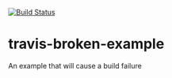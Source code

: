 [![Build Status](https://travis-ci.org/kuangchanglang/travis-broken-example.svg?branch=master)](https://travis-ci.org/kuangchanglang/travis-broken-example)  

# travis-broken-example

An example that will cause a build failure
